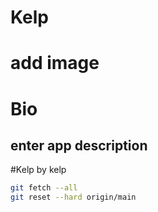 # Kelp 
# add image 

# Bio 
## enter app description 
#Kelp by kelp 



```bash
git fetch --all
git reset --hard origin/main
```